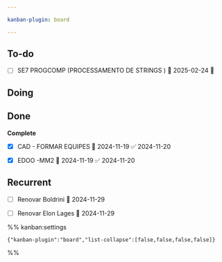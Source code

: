 ```yaml
---

kanban-plugin: board

---
```


## To-do

- [ ] SE7 PROGCOMP (PROCESSAMENTO DE STRINGS ) 📅 2025-02-24 🔼


## Doing



## Done

**Complete**
- [x] CAD - FORMAR EQUIPES 📅 2024-11-19 ✅ 2024-11-20
- [x] EDOO -MM2 📅 2024-11-19 ✅ 2024-11-20


## Recurrent

- [ ] Renovar Boldrini 📅 2024-11-29
- [ ] Renovar Elon Lages 📅 2024-11-29




%% kanban:settings
```
{"kanban-plugin":"board","list-collapse":[false,false,false,false]}
```
%%